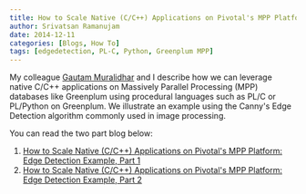 ```yaml
---
title: How to Scale Native (C/C++) Applications on Pivotal's MPP Platform - An Edge Detection Example
author: Srivatsan Ramanujam
date: 2014-12-11
categories: [Blogs, How To]
tags: [edgedetection, PL-C, Python, Greenplum MPP]
---
```


My colleague [Gautam Muralidhar](https://www.linkedin.com/in/gautamsmuralidhar) and I describe how we can leverage native C/C++ applications on Massively Parallel Processing (MPP) databases like Greenplum using procedural languages such as PL/C or PL/Python on Greenplum. We illustrate an example using the Canny's Edge Detection algorithm commonly used in image processing.

You can read the two part blog below:
1. [How to Scale Native (C/C++) Applications on Pivotal's MPP Platform: Edge Detection Example, Part 1](https://tanzu.vmware.com/content/blog/how-to-scale-native-c-c-applications-on-pivotals-mpp-platform-edge-detection-example-part-1)
2. [How to Scale Native (C/C++) Applications on Pivotal's MPP Platform: Edge Detection Example, Part 2](https://tanzu.vmware.com/content/blog/how-to-scale-native-c-c-applications-on-pivotal-s-mpp-platform-edge-detection-example-part-2)
